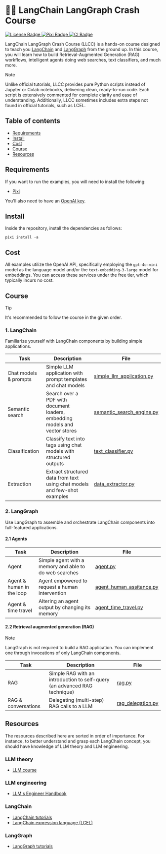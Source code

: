 # 🦜🔗 LangChain LangGraph Crash Course

<p align="left">
  <a href="https://github.com/pabroux/langchain-langgraph-crash-course/blob/master/LICENSE">
    <picture>
      <img src="https://img.shields.io/badge/License-MIT-green" alt="License Badge">
    </picture>
  </a>
  <a href="https://pixi.sh">
    <picture>
      <img src="https://img.shields.io/endpoint?url=https://raw.githubusercontent.com/prefix-dev/pixi/main/assets/badge/v0.json" alt="Pixi Badge">
    </picture>
  </a>
  <a href="https://github.com/pabroux/langchain-langgraph-crash-course/actions/workflows/ci.yml">
    <picture>
      <img src="https://github.com/pabroux/langchain-langgraph-crash-course/actions/workflows/ci.yml/badge.svg" alt="CI Badge">
    </picture>
  </a>
</p>

LangChain LangGraph Crash Course (LLCC) is a hands-on course designed to teach you [LangChain](https://github.com/langchain-ai/langchain) and [LangGraph](https://github.com/langchain-ai/langgraph) from the ground up. In this course, you will learn how to build Retrieval-Augmented Generation (RAG) workflows, intelligent agents doing web searches, text classifiers, and much more.

> [!NOTE] 
> Unlike official tutorials, LLCC provides pure Python scripts instead of Jupyter or Colab notebooks, delivering clean, ready-to-run code. Each script is extensively commented for complete clarity and ease of understanding. Additionally, LLCC sometimes includes extra steps not found in official tutorials, such as LCEL.

## Table of contents

- [Requirements](#requirements)
- [Install](#install)
- [Cost](#cost)
- [Course](#course)
- [Resources](#resources)

## Requirements

If you want to run the examples, you will need to install the following:

- [Pixi](https://pixi.sh)

You'll also need to have an [OpenAI key](https://platform.openai.com/settings/organization/api-keys).

## Install 

Inside the repository, install the dependencies as follows:
```shell
pixi install -a
```

## Cost

All examples utilize the OpenAI API, specifically employing the `gpt-4o-mini` model as the language model and/or the `text-embedding-3-large` model for embeddings. You can access these services under the free tier, which typically incurs no cost.

## Course

> [!TIP]
> It's recommended to follow the course in the given order.

### 1. LangChain

Familiarize yourself with LangChain components by building simple applications.

| Task | Description | File |
|------|-------------|------|
| Chat models & prompts | Simple LLM application with prompt templates and chat models | [simple_llm_application.py](https://github.com/pabroux/langchain-langgraph-crash-course/blob/master/langchain/simple_llm_application.py) |
| Semantic search | Search over a PDF with document loaders, embedding models and vector stores | [semantic_search_engine.py](https://github.com/pabroux/langchain-langgraph-crash-course/blob/master/langchain/semantic_search_engine.py) |
| Classification | Classify text into tags using chat models with structured outputs | [text_classifier.py](https://github.com/pabroux/langchain-langgraph-crash-course/blob/master/langchain/text_classifier.py) |
| Extraction | Extract structured data from text using chat models and few-shot examples | [data_extractor.py](https://github.com/pabroux/langchain-langgraph-crash-course/blob/master/langchain/data_extractor.py) |

### 2. LangGraph

Use LangGraph to assemble and orchestrate LangChain components into full-featured applications.

#### 2.1 Agents

| Task | Description | File |
|------|-------------|------|
| Agent | Simple agent with a memory and able to do web searches | [agent.py](https://github.com/pabroux/langchain-langgraph-crash-course/blob/master/langgraph/agents/agent.py) |
| Agent & human in the loop | Agent empowered to request a human intervention | [agent_human_assitance.py](https://github.com/pabroux/langchain-langgraph-crash-course/blob/master/langgraph/agents/agent_human_assitance.py) | 
| Agent & time travel | Altering an agent output by changing its memory | [agent_time_travel.py](https://github.com/pabroux/langchain-langgraph-crash-course/blob/master/langgraph/agents/agent_time_travel.py) |

#### 2.2 Retrieval augmented generation (RAG)

> [!NOTE] 
> LangGraph is not required to build a RAG application. You can implement one through invocations of only LangChain components.

| Task | Description | File |
|------|-------------|------|
| RAG | Simple RAG with an introduction to self-query (an advanced RAG technique) | [rag.py](https://github.com/pabroux/langchain-langgraph-crash-course/blob/master/langgraph/rag/rag.py) | 
| RAG & conversations | Delegating (multi-step) RAG calls to a LLM | [rag_delegation.py](https://github.com/pabroux/langchain-langgraph-crash-course/blob/master/langgraph/rag/rag_delegation.py) |

## Resources

The resources described here are sorted in order of importance. For instance, to better understand and grasp each LangChain concept, you should have knowledge of LLM theory and LLM engineering.

### LLM theory

- [LLM course](https://github.com/mlabonne/llm-course?tab=readme-ov-file#-the-llm-scientist)

### LLM engineering

- [LLM's Engineer Handbook](https://www.amazon.com/LLM-Engineers-Handbook-engineering-production/dp/1836200072/?_encoding=UTF8&pd_rd_w=TdT64&content-id=amzn1.sym.46807d81-91bd-498b-9732-d523d8e7a752%3Aamzn1.symc.fc11ad14-99c1-406b-aa77-051d0ba1aade&pf_rd_p=46807d81-91bd-498b-9732-d523d8e7a752&pf_rd_r=ZRWE6KNJ1MWQT6JCGNQQ&pd_rd_wg=F82Rn&pd_rd_r=d1fd6111-7922-469e-8bb0-e0a31dd91141&ref_=pd_hp_d_atf_ci_mcx_mr_ca_hp_atf_d)

### LangChain

- [LangChain tutorials](https://python.langchain.com/docs/tutorials/)
- [LangChain expression language (LCEL)](https://python.langchain.com/docs/versions/migrating_chains/llm_chain/#legacy)

### LangGraph

- [LangGraph tutorials](https://langchain-ai.github.io/langgraph/concepts/why-langgraph/)
